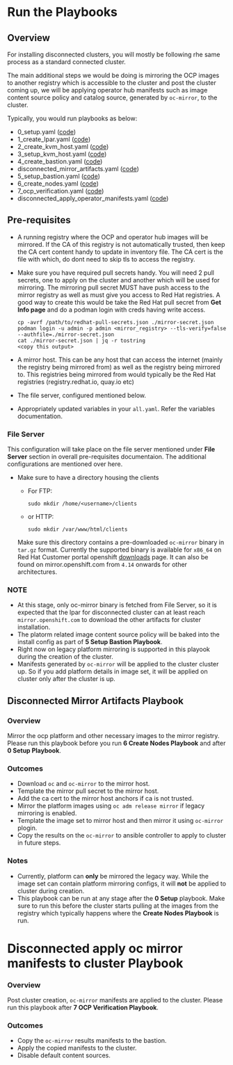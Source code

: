 # Run the Playbooks
## Overview
For installing disconnected clusters, you will mostly be following rhe same process as a standard connected cluster.

The main additional steps we would be doing is mirroring the OCP images to another registry which is accessible to
the cluster and post the cluster coming up, we will be applying operator hub manifests such as image content source
policy and catalog source, generated by `oc-mirror`, to the cluster.

Typically, you would run playbooks as below:

* 0_setup.yaml ([code](https://github.com/IBM/Ansible-OpenShift-Provisioning/blob/main/playbooks/0_setup.yaml))
* 1_create_lpar.yaml ([code](https://github.com/IBM/Ansible-OpenShift-Provisioning/blob/main/playbooks/1_create_lpar.yaml))
* 2_create_kvm_host.yaml ([code](https://github.com/IBM/Ansible-OpenShift-Provisioning/blob/main/playbooks/2_create_kvm_host.yaml))
* 3_setup_kvm_host.yaml ([code](https://github.com/IBM/Ansible-OpenShift-Provisioning/blob/main/playbooks/3_setup_kvm_host.yaml))
* 4_create_bastion.yaml ([code](https://github.com/IBM/Ansible-OpenShift-Provisioning/blob/main/playbooks/4_create_bastion.yaml))
* disconnected_mirror_artifacts.yaml ([code](https://github.com/IBM/Ansible-OpenShift-Provisioning/blob/main/playbooks/disconnected_mirror_artifacts.yaml))
* 5_setup_bastion.yaml ([code](https://github.com/IBM/Ansible-OpenShift-Provisioning/blob/main/playbooks/5_setup_bastion.yaml))
* 6_create_nodes.yaml ([code](https://github.com/IBM/Ansible-OpenShift-Provisioning/blob/main/playbooks/6_create_nodes.yaml))
* 7_ocp_verification.yaml ([code](https://github.com/IBM/Ansible-OpenShift-Provisioning/blob/main/playbooks/7_ocp_verification.yaml))
* disconnected_apply_operator_manifests.yaml ([code](https://github.com/IBM/Ansible-OpenShift-Provisioning/blob/main/playbooks/disconnected_apply_operator_manifests.yaml))
## Pre-requisites
* A running registry where the OCP and operator hub images will be mirrored. If the CA of this registry is not automatically trusted, then keep the 
  CA cert content handy to update in inventory file. The CA cert is the file with which, do dont need to skip tls to access the registry.
* Make sure you have required pull secrets handy. You will need 2 pull secrets, one to apply on the cluster and another which will be used for 
  mirroring. The mirroring  pull secret MUST have push access to the mirror registry as well as must give you access to Red Hat registries. 
  A good way to create this would be take the Red Hat pull secret from **Get Info page** and do a podman login with creds having write access.

    ```
    cp -avrf /path/to/redhat-pull-secrets.json ./mirror-secret.json
    podman login -u admin -p admin <mirror_registry> --tls-verify=false --authfile=./mirror-secret.json
    cat ./mirror-secret.json | jq -r tostring
    <copy this output>
    ```

* A mirror host. This can be any host that can access the internet (mainly the registry being mirrored from) as well as the registry being mirrored to.
  This registries being mirrored from would typically be the Red Hat registries (registry.redhat.io, quay.io etc)
* The file server, configured mentioned below.
* Appropriately updated variables in your `all.yaml`. Refer the variables documentation.
### File Server
This configuration will take place on the file server mentioned under **File Server** section in overall pre-requisites documentaion. The additional
configurations are mentioned over here.

* Make sure to have a directory housing the clients

    * For FTP:

      ```
      sudo mkdir /home/<username>/clients
      ```

    * or HTTP:

      ```
      sudo mkdir /var/www/html/clients
      ```

  Make sure this directory contains a pre-downloaded `oc-mirror` binary in `tar.gz` format. Currently the supported binary is available for `x86_64` on Red Hat Customer portal openshift [downloads](https://console.redhat.com/openshift/downloads) page. It can also be found on mirror.openshift.com from `4.14` onwards for other architectures.
### NOTE 
* At this stage, only oc-mirror binary is fetched from File Server, so it is expected that the lpar for disconnected cluster can at least reach `mirror.openshift.com` to download the
  other artifacts for cluster installation.
* The platorm related image content source policy will be baked into the install config as part of **5 Setup Bastion Playbook**. 
* Right now on legacy platform mirroring is supported in this playook during the creation of the cluster. 
* Manifests generated by `oc-mirror` will be applied to the cluster cluster up. So if you add platform details in image set, it
  will be applied on cluster only after the cluster is up.

## Disconnected Mirror Artifacts Playbook
### Overview
Mirror the ocp platform and other necessary images to the mirror registry. Please run this playbook before you run **6 Create Nodes Playbook** and after
**0 Setup Playbook**.
### Outcomes
* Download `oc` and `oc-mirror` to the mirror host.
* Template the mirror pull secret to the mirror host.
* Add the ca cert to the mirror host anchors if ca is not trusted.
* Mirror the platform images using `oc adm release mirror` if legacy mirroring is enabled.
* Template the image set to mirror host and then mirror it using `oc-mirror` plogin.
* Copy the results on the `oc-mirror` to ansible controller to apply to cluster in future steps.
### Notes
* Currently, platform can **only** be mirrored the legacy way. While the image set can contain platform mirroring configs, it will **not** be applied to cluster during creation. 
* This playbook can be run at any stage after the **0 Setup** playbook. Make sure to run this before the cluster starts pulling at the images from the registry 
  which typically happens where the **Create Nodes Playbook** is run.

# Disconnected apply oc mirror manifests to cluster Playbook
### Overview
Post cluster creation, `oc-mirror` manifests are applied to the cluster. Please run this playbook after **7 OCP Verification Playbook**.
### Outcomes
* Copy the `oc-mirror` results manifests to the bastion.
* Apply the copied manifests to the cluster.
* Disable default content sources.

